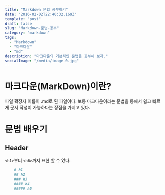 ```yaml
---
title: "Markdown 문법 공부하기"
date: "2016-02-02T22:40:32.169Z"
template: "post"
draft: false
slug: "Markdown-문법-공부"
category: "markdown"
tags:
  - "Markdown"
  - "마크다운"
  - "md"
description: "마크다운의 기본적인 문법을 공부해 보자."
socialImage: "/media/image-0.jpg"
---
```


# 마크다운(MarkDown)이란?
파일 확장자 이름이 .md로 된 파일이다.
보통 마크다운이라는 문법을 통해서 쉽고 빠르게 문서 작성이 가능하다는 장점을 가지고 있다.

# 문법 배우기
## Header
```<h1>```부터 ```<h6>```까지 표현 할 수 있다.
``` markdown
	# h1
	## h2
	### h3
	#### h4
	##### h5
```



